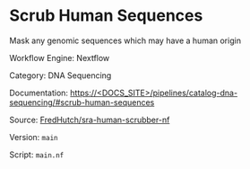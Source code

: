 # Scrub Human Sequences

Mask any genomic sequences which may have a human origin


Workflow Engine: Nextflow


Category: DNA Sequencing


Documentation: [https://<DOCS_SITE>/pipelines/catalog-dna-sequencing/#scrub-human-sequences](https://<DOCS_SITE>/pipelines/catalog-dna-sequencing/#scrub-human-sequences)


Source: [FredHutch/sra-human-scrubber-nf](FredHutch/sra-human-scrubber-nf)


Version: `main`


Script: `main.nf`
